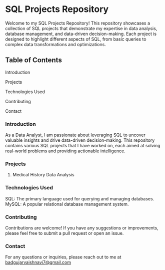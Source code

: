 # SQL Projects Repository

Welcome to my SQL Projects Repository! This repository showcases a collection of SQL projects that demonstrate my expertise in data analysis, database management, and data-driven decision-making. Each project is designed to highlight different aspects of SQL, from basic queries to complex data transformations and optimizations.

## Table of Contents
Introduction

Projects

Technologies Used

Contributing

Contact

### Introduction
As a Data Analyst, I am passionate about leveraging SQL to uncover valuable insights and drive data-driven decision-making. This repository contains various SQL projects that I have worked on, each aimed at solving real-world problems and providing actionable intelligence.

### Projects

1. Medical History Data Analysis

### Technologies Used
SQL: The primary language used for querying and managing databases.
MySQL: A popular relational database management system.

### Contributing
Contributions are welcome! If you have any suggestions or improvements, please feel free to submit a pull request or open an issue.

### Contact
For any questions or inquiries, please reach out to me at badgujarvaishnavi7@gmail.com
